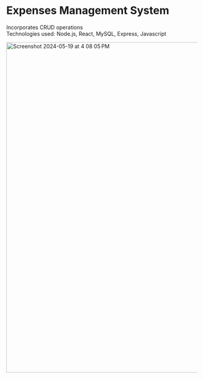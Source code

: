 # Expenses Management System
Incorporates CRUD operations  
Technologies used: Node.js, React, MySQL, Express, Javascript

<img width="873" alt="Screenshot 2024-05-19 at 4 08 05 PM" src="https://github.com/awwab-ahmed/crud/assets/136768422/8c97881b-8cc9-42da-8c72-0603b9dc9c2a">
